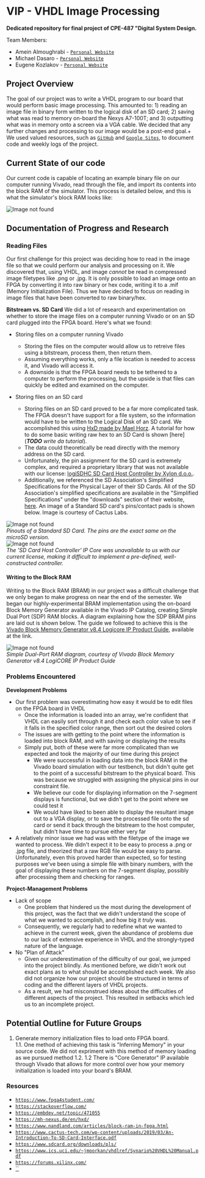 # VIP - **V**HDL **I**mage **P**rocessing

**Dedicated repository for final project of CPE-487 "Digital System Design.**

Team Members:

- Amein Almoughrabi - [`Personal Website`](https://sites.google.com/view/ameinalmoughrabi)
- Michael Dasaro - [`Personal Website`](https://sites.google.com/stevens.edu/mdasarocpe487/home)
- Eugene Kozlakov - [`Personal Website`](https://sites.google.com/view/genek/home)

## **Project Overview**

The goal of our project was to write a VHDL program to our board that would perform basic image processing. This amounted to: 1) reading an image file in binary form written to the logical disk of an SD card; 2) saving what was read to memory on-board the Nexys A7-100T; and 3) outputting what was in memory onto a screen via a VGA cable. We decided that any further changes and processing to our image would be a post-end goal.+
We used valued resources, such as [`GitHub`](https://github.com/EKozlakov/DSDFP) and [`Google Sites`](https://sites.google.com/view/dsdfpgroup10/), to document code and weekly logs of the project.

## **Current State of our code**

Our current code is capable of locating an example binary file on our computer running Vivado, read through the file, and import its contents into the block RAM of the simulator. This process is detailed below, and this is what the simulator's block RAM looks like: 

![Image not found](waveform.jpg)

<!--TODO add screenshots of simulator block RAM -->

## **Documentation of Progress and Research**
### **Reading Files**

Our first challenge for this project was deciding how to read in the image file so that we could perform our analysis and processing on it. We discovered that, using VHDL, and image *cannot* be read in compressed image filetypes like .png or .jpg. It is only possible to load an image onto an FPGA by converting it into raw binary or hex code, writing it to a .mif (Memory Initialization File). Thus we have decided to focus on reading in image files that have been converted to raw binary/hex.

**Bitstream vs. SD Card**
We did a lot of research and experimentation on whether to store the image files on a computer running Vivado or on an SD card plugged into the FPGA board. Here's what we found:

- Storing files on a computer running Vivado

  - Storing the files on the computer would allow us to retreive files using a bitstream, process them, then return them.
  - Assuming everything works, only a file location is needed to access it, and Vivado will access it.
  - A downside is that the FPGA board needs to be tethered to a computer to perform the processing, but the upside is that files can quickly be edited and examined on the computer.
  
- Storing files on an SD card
  - Storing files on an SD card proved to be a far more complicated task. The FPGA doesn't have support for a file system, so the information would have to be written to the Logical Disk of an SD card. We accomplished this using [HxD made by Mael Horz](https://mh-nexus.de/en/hxd/). A tutorial for how to do some basic writing raw hex to an SD Card is shown [here](***TODO** write da tutorial*).
  - The data could theoretically be read directly with the memory address on the SD card.
  - Unfortunately, the pin assignment for the SD card is extremely complex, and required a proprietary library that was not available with our license: [logiSDHC SD Card Host Controller by Xylon d.o.o.](https://www.xilinx.com/products/intellectual-property/1-1p025g.html).
  - Additionally, we referenced the SD Association's Simplified Specifications for the Physical Layer of their SD Cards. All of the SD Association's simplified specifications are available in the "Simplified Specifications" under the "downloads" section of their website, [here](https://www.sdcard.org/downloads/pls/). An image of a Standard SD card's pins/contact pads is shown below. Image is courtesy of Cactus Labs.

![Image not found](sdpinouts.jpg)  
*Pinouts of a Standard SD Card. The pins are the exact same on the microSD version.*  
![Image not found](sdhostlicense.jpg)  
*The 'SD Card Host Controller' IP Core was unavailable to us with our current license, making it difficult to implement a pre-defined, well-constructed controller.*  

#### **Writing to the Block RAM**

Writing to the Block RAM (BRAM) in our project was a difficult challenge that we only began to make progress on near the end of the semester. We began our highly-experimental BRAM implementation using the on-board Block Memory Generator available in the Vivado IP Catalog, creating Simple Dual Port (SDP) RAM blocks. A diagram explaining how the SDP BRAM pins are laid out is shown below. The guide we followed to achieve this is the [Vivado Block Memory Generator v8.4 Logicore IP Product Guide](https://www.xilinx.com/support/documentation/ip_documentation/blk_mem_gen/v8_4/pg058-blk-mem-gen.pdf), available at the link.  

  ![Image not found](sdpram.jpg)  
  *Simple Dual-Port RAM diagram, courtesy of Vivado Block Memory Generator v8.4 LogiCORE IP Product Guide*
  
### **Problems Encountered**

<!--It all started when VHDL was born
and its parents didn't even show up-->

**Development Problems**

- Our first problem was overestimating how easy it would be to edit files on the FPGA board in VHDL
  - Once the information is loaded into an array, we're confident that VHDL can easily sort through it and check each color value to see if it falls in the specified color range, then sort out the desired colors
  - The issues are with getting to the point where the information is loaded into block RAM, and with saving or displaying the results
  - Simply put, both of these were far more complicated than we expected and took the majority of our time during this project
    - We were successful in loading data into the block RAM in the Vivado board simulation with our testbench, but didn't quite get to the point of a successful bitstream to the physical board. This was because we struggled with assigning the physical pins in our constraint file.
    - We believe our code for displaying information on the 7-segment displays is functional, but we didn't get to the point where we could test it
    - We would have liked to been able to display the resultant image out to a VGA display, or to save the processed file onto the sd card or send it back through the bitstream to the host computer, but didn't have time to pursue either very far
- A relatively minor issue we had was with the filetype of the image we wanted to process. We didn't expect it to be easy to process a .png or .jpg file, and theorized that a raw RGB file would be easy to parse. Unfortunately, even this proved harder than expected, so for testing purposes we've been using a simple file with binary numbers, with the goal of displaying these numbers on the 7-segment display, possibly after processing them and checking for ranges.
  
**Project-Management Problems**

- Lack of scope
  - One problem that hindered us the most during the development of this project, was the fact that we didn't understand the scope of what we wanted to accomplish, and how big it *truly* was.
  - Consequently, we regularly had to redefine what we wanted to achieve in the current week, given the abundance of problems due to our lack of extensive experience in VHDL and the strongly-typed nature of the language.
- No "Plan of Attack"
  - Given our underestimation of the difficulty of our goal, we jumped into the project blindly. As mentioned before, we didn't work out exact plans as to what should be accomplished each week. We also did not organize how our project should be structured in terms of coding and the different layers of VHDL projects.
  - As a result, we had misconstrued ideas about the difficulties of different aspects of the project. This resulted in setbacks which led us to an incomplete project.
<!-- add more  -->

## Potential Outline for Future Groups
<!-- i will make this an ordered/numbered list-->

1. Generate memory initialization files to load onto FPGA board.  
  1.1. One method of achieving this task is "Inferring Memory" in your source code. We did not expriment with this method of memory loading as we pursued method 1.2.
  1.2  There is "Core Generator" IP available through Vivado that allows for more control over how your memory initialization is loaded into your board's BRAM. <!--i will check license availability-->


### Resources

- [`https://www.fpga4student.com/`](https://www.fpga4student.com/)
- [`https://stackoverflow.com/`](https://stackoverflow.com/)
- [`https://embdev.net/topic/471055`](https://embdev.net/topic/471055)
- [`https://mh-nexus.de/en/hxd/`](https://mh-nexus.de/en/hxd/)
- [`https://www.nandland.com/articles/block-ram-in-fpga.html`](https://www.nandland.com/articles/block-ram-in-fpga.html)
- [`https://www.cactus-tech.com/wp-content/uploads/2019/03/An-Introduction-To-SD-Card-Interface.pdf`](https://www.cactus-tech.com/wp-content/uploads/2019/03/An-Introduction-To-SD-Card-Interface.pdf)
- [`https://www.sdcard.org/downloads/pls/`](https://www.sdcard.org/downloads/pls/)
- [`https://www.ics.uci.edu/~jmoorkan/vhdlref/Synario%20VHDL%20Manual.pdf`](https://www.ics.uci.edu/~jmoorkan/vhdlref/Synario%20VHDL%20Manual.pdf)
- [`https://forums.xilinx.com/`](https://forums.xilinx.com/)
- [``]()
